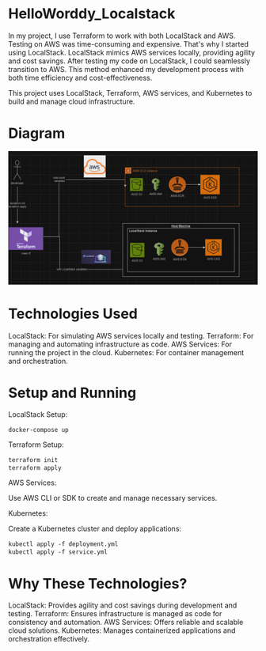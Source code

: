 # HelloWorddy_Localstack

In my project, I use Terraform to work with both LocalStack and AWS. Testing on AWS was time-consuming and expensive. That's why I started using LocalStack. LocalStack mimics AWS services locally, providing agility and cost savings. After testing my code on LocalStack, I could seamlessly transition to AWS. This method enhanced my development process with both time efficiency and cost-effectiveness.

This project uses LocalStack, Terraform, AWS services, and Kubernetes to build and manage cloud infrastructure.

# Diagram

![Diagram!](/public/diagram.png)


# Technologies Used
LocalStack: For simulating AWS services locally and testing.
Terraform: For managing and automating infrastructure as code.
AWS Services: For running the project in the cloud.
Kubernetes: For container management and orchestration.

# Setup and Running

LocalStack Setup:

```
docker-compose up
```

Terraform Setup:

```
terraform init
terraform apply
```

AWS Services:

Use AWS CLI or SDK to create and manage necessary services.

Kubernetes:

Create a Kubernetes cluster and deploy applications:

```
kubectl apply -f deployment.yml
kubectl apply -f service.yml
```

# Why These Technologies?
LocalStack: Provides agility and cost savings during development and testing.
Terraform: Ensures infrastructure is managed as code for consistency and automation.
AWS Services: Offers reliable and scalable cloud solutions.
Kubernetes: Manages containerized applications and orchestration effectively.


